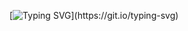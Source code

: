 [![Typing SVG](https://readme-typing-svg.herokuapp.com?color=%2336BCF7&lines=Welcome+to+my+git+page+.+Small+projects+in+Python+,+C#+and+layout+projects+are+published+here+.)](https://git.io/typing-svg)
